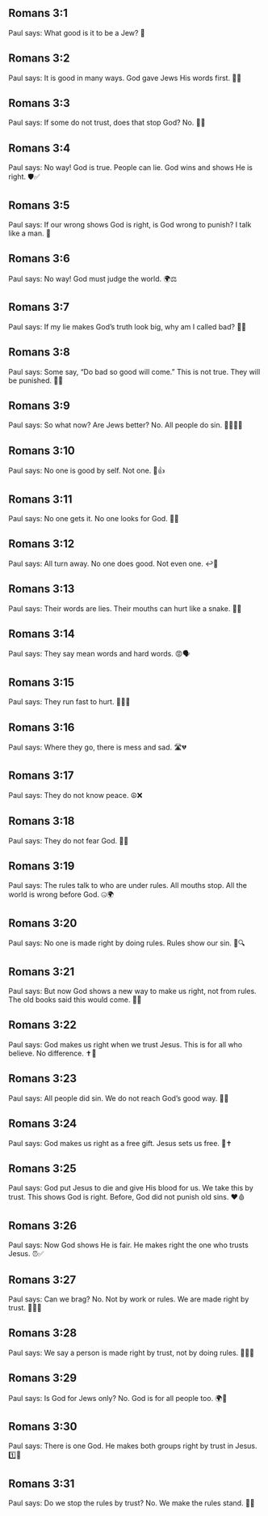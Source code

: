 ## Romans 3:1
Paul says: What good is it to be a Jew? 🤔
## Romans 3:2
Paul says: It is good in many ways. God gave Jews His words first. 📖✨
## Romans 3:3
Paul says: If some do not trust, does that stop God? No. 🙅‍♂️
## Romans 3:4
Paul says: No way! God is true. People can lie. God wins and shows He is right. 🛡️✅
## Romans 3:5
Paul says: If our wrong shows God is right, is God wrong to punish? I talk like a man. 🤨
## Romans 3:6
Paul says: No way! God must judge the world. 🌍⚖️
## Romans 3:7
Paul says: If my lie makes God’s truth look big, why am I called bad? 🤷‍♂️
## Romans 3:8
Paul says: Some say, “Do bad so good will come.” This is not true. They will be punished. 🚫😠
## Romans 3:9
Paul says: So what now? Are Jews better? No. All people do sin. 🙍‍♀️🙍‍♂️
## Romans 3:10
Paul says: No one is good by self. Not one. 🚫👍
## Romans 3:11
Paul says: No one gets it. No one looks for God. 👀❌
## Romans 3:12
Paul says: All turn away. No one does good. Not even one. ↩️🚫
## Romans 3:13
Paul says: Their words are lies. Their mouths can hurt like a snake. 🐍👄
## Romans 3:14
Paul says: They say mean words and hard words. 😡🗣️
## Romans 3:15
Paul says: They run fast to hurt. 🏃‍♂️💥
## Romans 3:16
Paul says: Where they go, there is mess and sad. 🛣️💔
## Romans 3:17
Paul says: They do not know peace. ☮️❌
## Romans 3:18
Paul says: They do not fear God. 👀😐
## Romans 3:19
Paul says: The rules talk to who are under rules. All mouths stop. All the world is wrong before God. 🤐🌍
## Romans 3:20
Paul says: No one is made right by doing rules. Rules show our sin. 📜🔍
## Romans 3:21
Paul says: But now God shows a new way to make us right, not from rules. The old books said this would come. 🌟📖
## Romans 3:22
Paul says: God makes us right when we trust Jesus. This is for all who believe. No difference. ✝️🤝
## Romans 3:23
Paul says: All people did sin. We do not reach God’s good way. 🎯❌
## Romans 3:24
Paul says: God makes us right as a free gift. Jesus sets us free. 🎁✝️
## Romans 3:25
Paul says: God put Jesus to die and give His blood for us. We take this by trust. This shows God is right. Before, God did not punish old sins. ❤️🩸
## Romans 3:26
Paul says: Now God shows He is fair. He makes right the one who trusts Jesus. ⏰✅
## Romans 3:27
Paul says: Can we brag? No. Not by work or rules. We are made right by trust. 🙅‍♂️💬
## Romans 3:28
Paul says: We say a person is made right by trust, not by doing rules. 🧍‍♂️🙏
## Romans 3:29
Paul says: Is God for Jews only? No. God is for all people too. 🌍🤗
## Romans 3:30
Paul says: There is one God. He makes both groups right by trust in Jesus. 1️⃣🤝
## Romans 3:31
Paul says: Do we stop the rules by trust? No. We make the rules stand. 📜✅
